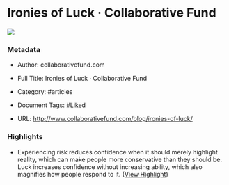 # Ironies of Luck · Collaborative Fund

![](https://readwise-assets.s3.amazonaws.com/static/images/article3.5c705a01b476.png)

### Metadata

- Author: collaborativefund.com
- Full Title: Ironies of Luck · Collaborative Fund
- Category: #articles

- Document Tags: #Liked  
- URL: http://www.collaborativefund.com/blog/ironies-of-luck/

### Highlights

- Experiencing risk reduces confidence when it should merely highlight reality, which can make people more conservative than they should be. Luck increases confidence without increasing ability, which also magnifies how people respond to it. ([View Highlight](https://instapaper.com/read/1420061183/16665771))

